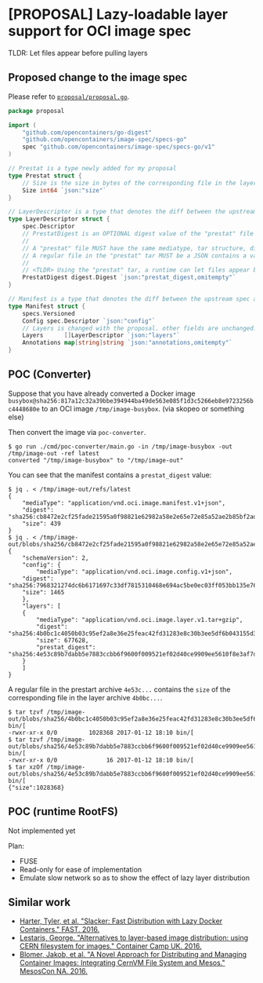 # [PROPOSAL] Lazy-loadable layer support for OCI image spec

TLDR: Let files appear before pulling layers

## Proposed change to the image spec

Please refer to [`proposal/proposal.go`](proposal/proposal.go).

```go
package proposal

import (
	"github.com/opencontainers/go-digest"
	"github.com/opencontainers/image-spec/specs-go"
	spec "github.com/opencontainers/image-spec/specs-go/v1"
)

// Prestat is a type newly added for my proposal
type Prestat struct {
	// Size is the size in bytes of the corresponding file in the layer.
	Size int64 `json:"size"`
}

// LayerDescriptor is a type that denotes the diff between the upstream spec and my proposal
type LayerDescriptor struct {
	spec.Descriptor
	// PrestatDigest is an OPTIONAL digest value of the "prestat" file of the layer.
	//
	// A "prestat" file MUST have the same mediatype, tar structure, digest algorithm as the corresponding layer file.
	// A regular file in the "prestat" tar MUST be a JSON contains a valid Prestat JSON string.
	//
	// <TLDR> Using the "prestat" tar, a runtime can let files appear before pulling the corresponding layer.</TLDR>
	PrestatDigest digest.Digest `json:"prestat_digest,omitempty"`
}

// Manifest is a type that denotes the diff between the upstream spec and my proposal
type Manifest struct {
	specs.Versioned
	Config spec.Descriptor `json:"config"`
	// Layers is changed with the proposal. other fields are unchanged.
	Layers      []LayerDescriptor `json:"layers"`
	Annotations map[string]string `json:"annotations,omitempty"`
}
```

## POC (Converter)

Suppose that you have already converted a Docker image `busybox@sha256:817a12c32a39bbe394944ba49de563e085f1d3c5266eb8e9723256bc4448680e` to an OCI image `/tmp/image-busybox`. (via skopeo or something else)

Then convert the image via `poc-converter`.
```console
$ go run ./cmd/poc-converter/main.go -in /tmp/image-busybox -out /tmp/image-out -ref latest
converted "/tmp/image-busybox" to "/tmp/image-out"
```

You can see that the manifest contains a `prestat_digest` value:
```console
$ jq . < /tmp/image-out/refs/latest
{
    "mediaType": "application/vnd.oci.image.manifest.v1+json",
    "digest": "sha256:cb8472e2cf25fade21595a0f98821e62982a58e2e65e72e85a52ae2b85bf2adf",
    "size": 439
}
$ jq . < /tmp/image-out/blobs/sha256/cb8472e2cf25fade21595a0f98821e62982a58e2e65e72e85a52ae2b85bf2adf
{
    "schemaVersion": 2,
    "config": {
        "mediaType": "application/vnd.oci.image.config.v1+json",
	"digest": "sha256:7968321274dc6b6171697c33df7815310468e694ac5be0ec03ff053bb135e768",
	"size": 1465
    },
    "layers": [
	{
	    "mediaType": "application/vnd.oci.image.layer.v1.tar+gzip",
	    "digest": "sha256:4b0bc1c4050b03c95ef2a8e36e25feac42fd31283e8c30b3ee5df6b043155d3c",
	    "size": 677628,
	    "prestat_digest": "sha256:4e53c89b7dabb5e7883ccbb6f9600f009521ef02d40ce9909ee5610f8e3af7d4"
	}
    ]
}
```

A regular file in the prestart archive `4e53c...` contains the `size` of the corresponding file in the layer archive `4b0bc...`.
```console
$ tar tzvf /tmp/image-out/blobs/sha256/4b0bc1c4050b03c95ef2a8e36e25feac42fd31283e8c30b3ee5df6b043155d3c bin/[
-rwxr-xr-x 0/0         1028368 2017-01-12 18:10 bin/[
$ tar tzvf /tmp/image-out/blobs/sha256/4e53c89b7dabb5e7883ccbb6f9600f009521ef02d40ce9909ee5610f8e3af7d4 bin/[
-rwxr-xr-x 0/0              16 2017-01-12 18:10 bin/[
$ tar xzOf /tmp/image-out/blobs/sha256/4e53c89b7dabb5e7883ccbb6f9600f009521ef02d40ce9909ee5610f8e3af7d4 bin/[
{"size":1028368}
```

## POC (runtime RootFS)

Not implemented yet

Plan:

 * FUSE
 * Read-only for ease of implementation
 * Emulate slow network so as to show the effect of lazy layer distribution

## Similar work

- [Harter, Tyler, et al. "Slacker: Fast Distribution with Lazy Docker Containers." FAST. 2016.](https://www.usenix.org/conference/fast16/technical-sessions/presentation/harter)
- [Lestaris, George. "Alternatives to layer-based image distribution: using CERN filesystem for images." Container Camp UK. 2016.](http://www.slideshare.net/glestaris/alternatives-to-layerbased-image-distribution-using-cern-filesystem-for-images)
- [Blomer, Jakob, et al. "A Novel Approach for Distributing and Managing Container Images: Integrating CernVM File System and Mesos." MesosCon NA. 2016.](https://mesosconna2016.sched.com/event/6jtr/a-novel-approach-for-distributing-and-managing-container-images-integrating-cernvm-file-system-and-mesos-jakob-blomer-cern-jie-yu-artem-harutyunyan-mesosphere)

